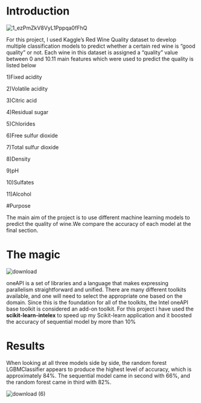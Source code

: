 # Introduction

![1_ezPmZkV8VyL1Pppqa0fFhQ](https://user-images.githubusercontent.com/111365771/219646623-03b80f61-d637-4f8b-b59e-74927fdb8f28.jpeg)

For this project, I used Kaggle’s Red Wine Quality dataset to develop multiple classification models to predict whether a certain red wine is “good quality” or not. Each wine in this dataset is assigned a “quality” value between 0 and 10.11 main features which were used to predict the quality is listed below

1)Fixed acidity

2)Volatile acidity

3)Citric acid

4)Residual sugar

5)Chlorides

6)Free sulfur dioxide

7)Total sulfur dioxide

8)Density

9)pH

10)Sulfates

11)Alcohol

#Purpose

The main aim of the project is to use different machine learning models to predict the quality of wine.We compare the accuracy of each model at the final section.

# The magic

![download](https://user-images.githubusercontent.com/111365771/219647301-371336f7-9dd5-41ee-8d39-3d6c46f8c9e0.png)

oneAPI is a set of libraries and a language that makes expressing parallelism straightforward and unified. There are many different toolkits available, and one will need to select the appropriate one based on the domain. Since this is the foundation for all of the toolkits, the Intel oneAPI base toolkit is considered an add-on toolkit.
For this project i have used the **scikit-learn-intelex** to speed up my Scikit-learn application and it boosted the accuracy of  sequential model by more than 10% 

# Results
When looking at all three models side by side, the random forest LGBMClassifier appears to produce the highest level of accuracy, which is approximately 84%. The sequential model came in second with 66%, and the random forest came in third with 82%.

![download (6)](https://user-images.githubusercontent.com/111365771/219648767-44c40462-f308-422f-853f-a90d3d8c9913.png)
